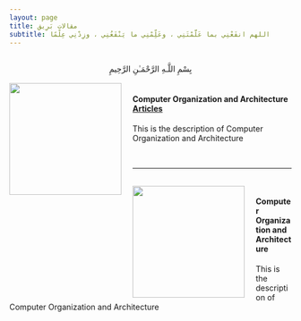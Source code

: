 ```yaml
---
layout: page
title: مقالات بَرِيق
subtitle: اللهم انفَعْنِي بما عَلَّمْتَنِي ، وعَلِّمْنِي ما يَنْفَعُنِي ، وزِدْنِي عِلْمًا 
---
```


<br>

<center>بِسْمِ اللَّـهِ الرَّحْمَـٰنِ الرَّحِيمِ </center>

<br>

<img style="float: left; padding: 0px 20px 0px 0px; width: 200px" src="../assets/img/computerArcheticture.jpg">

#### Computer Organization and Architecture [Articles](co-articles.md)
This is the description of Computer Organization and Architecture 


<br>
<hr>
<br>

<img style="float: left; padding: 0px 20px 0px 0px; width: 200px" src="../assets/img/computerArcheticture.jpg">

#### Computer Organization and Architecture 
This is the description of Computer Organization and Architecture 

